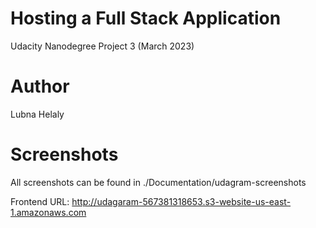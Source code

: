 # Hosting a Full Stack Application
Udacity Nanodegree
Project 3
(March 2023)

# Author
Lubna Helaly

# Screenshots
All screenshots can be found in ./Documentation/udagram-screenshots

Frontend URL: http://udagaram-567381318653.s3-website-us-east-1.amazonaws.com
